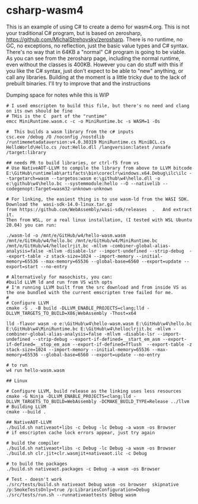 # csharp-wasm4

This is an example of using C# to create a demo for wasm4.org.  This is not your traditional C# program, but is based on zerosharp, https://github.com/MichalStrehovsky/zerosharp.  There is no runtime, no GC, no exceptions, no reflection, just the basic value types and C# syntax.  There's no way that in 64KB a "normal" C# program is going to be viable.  As you can see from the zerosharp page, including the normal runtime, even without the classes is 400KB.  However you can do stuff with this if you like the C# syntax, just don't expect to be able to "new" anything, or call any libraries.  Building at the moment is a little tricky due to the lack of prebuilt binaries.  I'll try to improve that and the instructions

Dumping space for notes while this is WIP

```
# I used emscripten to build this file, but there's no need and clang on its own should be fine
# THis is the C  part of the "runtime"
emcc MiniRuntime.wasm.c -c -o MiniRuntime.bc -s WASM=1 -Os

#  This builds a wasm library from the c# inputs
csc.exe /debug /O /noconfig /nostdlib /runtimemetadataversion:v4.0.30319 MiniRuntime.cs MiniBCL.cs HelloWorld\Hello.cs /out:Hello.dll /langversion:latest /unsafe /target:library

## needs PR to build libraries, or ctrl-f5 from vs
# Use NativeAOT-LLVM to compile the library from above to LLVM bitcode
E:\GitHub\runtimelab\artifacts\bin\coreclr\windows.x64.Debug\ilc\ilc --targetarch=wasm --targetos:wasm e:\github\w4\hello.dll -o e:\github\w4\hello.bc --systemmodule:hello --O --nativelib --codegenopt:Target=wasm32-unknown-unknown

# For linking, the easiest thing is to use wasm-ld from the WASI SDK.  Download the  wasi-sdk-14.0-linux.tar.gz 
from https://github.com/WebAssembly/wasi-sdk/releases  .   And extract it.  
Then from WSL, or a real linux installation, (I tested with WSL Ubuntu 20.04) you can run:

./wasm-ld -o /mnt/e/GitHub/w4/hello-wasm.wasm /mnt/e/GitHub/w4/hello.bc /mnt/e/GitHub/w4/MiniRuntime.bc /mnt/e/GitHub/w4/helloclrjit.bc -mllvm -combiner-global-alias-analysis=false -mllvm -disable-lsr --import-undefined --strip-debug  --export-table -z stack-size=1024 --import-memory --initial-memory=65536 --max-memory=65536 --global-base=6560 --export=update --export=start --no-entry

# Alternatively for masochists, you can:
#build LLVM ld and run from VS with opts
# I'm running LLVM built from the src download and from inside VS as the one bundled with the current emscripten tree failed for me.
#
# Configure LLVM
cmake -S . -B build -DLLVM_ENABLE_PROJECTS=clang;lld -DLLVM_TARGETS_TO_BUILD=X86;WebAssembly -Thost=x64

lld -flavor wasm -o e:\GitHub\w4\hello-wasm.wasm E:\GitHub\w4\hello.bc E:\GitHub\w4\MiniRuntime.bc E:\GitHub\w4\helloclrjit.bc -mllvm -combiner-global-alias-analysis=false -mllvm -disable-lsr --import-undefined --strip-debug --export-if-defined=__start_em_asm --export-if-defined=__stop_em_asm --export-if-defined=fflush  --export-table -z stack-size=1024 --import-memory --initial-memory=65536 --max-memory=65536 --global-base=6560 --export=update --no-entry

# to run
w4 run hello-wasm.wasm

## Linux

# Configure LLVM, build release as the linking uses less resources
cmake -G Ninja -DLLVM_ENABLE_PROJECTS=clang;lld -DLLVM_TARGETS_TO_BUILD=WebAssembly -DCMAKE_BUILD_TYPE=Release ../llvm
# Building LLVM
cmake --build .

## NativeAOT-LLVM
./build.sh nativeaot+libs -c Debug -lc Debug -a wasm -os Browser
# if emscripten cache lock errors appear, just try again

# build the compiler
./build.sh nativeaot+libs -c Debug -lc Debug -a wasm -os Browser
./build.sh clr.jit+clr.wasmjit+nativeaot.ilc -c Debug

# to build the packages
./build.sh nativeaot.packages -c Debug -a wasm -os Browser

# Test - doesn't work
./src/tests/build.sh nativeaot Debug wasm -os browser  skipnative /p:SmokeTestsOnly=true /p:LibrariesConfiguration=Debug
./src/tests/run.sh --runnativeaottests Debug wasm

```

